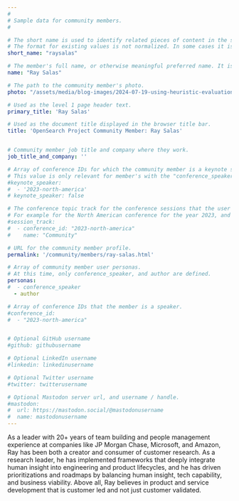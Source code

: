 ```yaml
---
#
# Sample data for community members.
#

# The short name is used to identify related pieces of content in the site. For example it is used in the "authors" array of blog posts, and it is used in the "presenters" array for OpenSearch Conference sessions to identify who is speaking.
# The format for existing values is not normalized. In some cases it is "first-initial-of-first-name" + "last-name", or matching a GitHub username, or something all together random. What is important is that it is unique within the system.
short_name: "raysalas"

# The member's full name, or otherwise meaningful preferred name. It is used in the templates for presenting content authors as well as the name of conference speakers.
name: "Ray Salas"

# The path to the community member's photo.
photo: "/assets/media/blog-images/2024-07-19-using-heuristic-evaluation-to-inform-the-user-experience-strategy-of-a-product/Image2.jpg"

# Used as the level 1 page header text.
primary_title: 'Ray Salas'

# Used as the document title displayed in the browser title bar.
title: 'OpenSearch Project Community Member: Ray Salas'


# Community member job title and company where they work.
job_title_and_company: ''

# Array of conference IDs for which the community member is a keynote speaker, if any, or boolean false otherwise.
# This value is only relevant for member's with the "conference_speaker" user persona.
#keynote_speaker:
#  - '2023-north-america'
# keynote_speaker: false

# The conference topic track for the conference sessions that the user is a speaker. These are shaped as an array of value pairs mapping conference ID and name. 
# For example for the North American conference for the year 2023, and the "Community" track:
#session_track: 
#  - conference_id: "2023-north-america"
#    name: "Community"

# URL for the community member profile.
permalink: '/community/members/ray-salas.html'

# Array of community member user personas.
# At this time, only conference_speaker, and author are defined.
personas:
#  - conference_speaker
  - author

# Array of conference IDs that the member is a speaker.
#conference_id:
#  - "2023-north-america"


# Optional GitHub username
#github: githubusername

# Optional LinkedIn username
#linkedin: linkedinusername

# Optional Twitter username
#twitter: twitterusername

# Optional Mastodon server url, and username / handle.
#mastodon:
#  url: https://mastodon.social/@mastodonusername
#  name: mastodonusername
---
```

As a leader with 20+ years of team building and people management experience at companies like JP Morgan Chase, Microsoft, and Amazon, Ray has been both a creator and consumer of customer research. As a research leader, he has implemented frameworks that deeply integrate human insight into engineering and product lifecycles, and he has driven prioritizations and roadmaps by balancing human insight, tech capability, and business viability. Above all, Ray believes in product and service development that is customer led and not just customer validated.